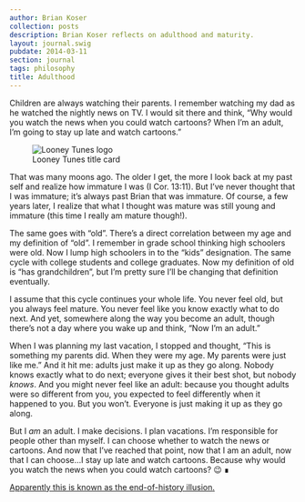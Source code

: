 ```yaml
---
author: Brian Koser
collection: posts
description: Brian Koser reflects on adulthood and maturity.
layout: journal.swig
pubdate: 2014-03-11
section: journal
tags: philosophy
title: Adulthood
---
```


Children are always watching their parents. I remember watching my dad as he watched the nightly news on TV. I would sit there and think, “Why would you watch the news when you could watch cartoons? When I’m an adult, I’m going to stay up late and watch cartoons.”

<figure>
    <img alt="Looney Tunes logo" src="/img/journal/looney-tunes.png" />
    <figcaption>Looney Tunes title card</figcaption>
</figure>

That was many moons ago. The older I get, the more I look back at my past self and realize how immature I was (I Cor. 13:11). But I’ve never thought that I was immature; it’s always past Brian that was immature. Of course, a few years later, I realize that what I thought was mature was still young and immature (this time I really am mature though!).

The same goes with “old”. There’s a direct correlation between my age and my definition of “old”. I remember in grade school thinking high schoolers were old. Now I lump high schoolers in to the “kids” designation. The same cycle with college students and college graduates. Now my definition of old is “has grandchildren”, but I’m pretty sure I’ll be changing that definition eventually.

I assume that this cycle continues your whole life. You never feel old, but you always feel mature. You never feel like you know exactly what to do next. And yet, somewhere along the way you become an adult, though there’s not a day where you wake up and think, “Now I’m an adult.” 

When I was planning my last vacation, I stopped and thought, “This is something my parents did. When they were my age. My parents were just like me.” And it hit me: adults just make it up as they go along. Nobody knows exactly what to do next; everyone gives it their best shot, but nobody *knows*. And you might never feel like an adult: because you thought adults were so different from you, you expected to feel differently when it happened to you. But you won’t. Everyone is just making it up as they go along.

But I *am* an adult. I make decisions. I plan vacations. I’m responsible for people other than myself. I can choose whether to watch the news or cartoons. And now that I’ve reached that point, now that I am an adult, now that I can choose…I stay up late and watch cartoons. Because why would you watch the news when you could watch cartoons? 😉 ∎

<ins class="dt-updated" datetime="2014-05-21">Apparently this is known as the [end-of-history illusion](https://en.wikipedia.org/wiki/End-of-history_illusion).</ins>